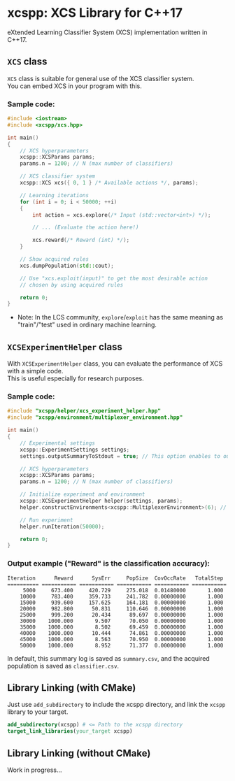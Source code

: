 # xcspp: XCS Library for C++17
eXtended Learning Classifier System (XCS) implementation written in C++17.

## `XCS` class
`XCS` class is suitable for general use of the XCS classifier system.  
You can embed XCS in your program with this.

### Sample code:
```cpp
#include <iostream>
#include <xcspp/xcs.hpp>

int main()
{
    // XCS hyperparameters
    xcspp::XCSParams params;
    params.n = 1200; // N (max number of classifiers)

    // XCS classifier system
    xcspp::XCS xcs({ 0, 1 } /* Available actions */, params);

    // Learning iterations
    for (int i = 0; i < 50000; ++i)
    {
        int action = xcs.explore(/* Input (std::vector<int>) */);

        // ... (Evaluate the action here!)

        xcs.reward(/* Reward (int) */);
    }

    // Show acquired rules
    xcs.dumpPopulation(std::cout);

    // Use "xcs.exploit(input)" to get the most desirable action
    // chosen by using acquired rules

    return 0;
}
```
- Note: In the LCS community, `explore`/`exploit` has the same meaning as "train"/"test" used in ordinary machine learning.

## `XCSExperimentHelper` class
With `XCSExperimentHelper` class, you can evaluate the performance of XCS with a simple code.  
This is useful especially for research purposes.

### Sample code:
```cpp
#include "xcspp/helper/xcs_experiment_helper.hpp"
#include "xcspp/environment/multiplexer_environment.hpp"

int main()
{
    // Experimental settings
    xcspp::ExperimentSettings settings;
    settings.outputSummaryToStdout = true; // This option enables to output summary log to console.

    // XCS hyperparameters
    xcspp::XCSParams params;
    params.n = 1200; // N (max number of classifiers)

    // Initialize experiment and environment
    xcspp::XCSExperimentHelper helper(settings, params);
    helper.constructEnvironments<xcspp::MultiplexerEnvironment>(6); // This calls xcspp::MultiplexerEnvironment constructor.

    // Run experiment
    helper.runIteration(50000);

    return 0;
}
```

### Output example ("Reward" is the classification accuracy):
```
Iteration      Reward      SysErr     PopSize  CovOccRate   TotalStep
========== =========== =========== =========== =========== ===========
     5000     673.400     420.729     275.018  0.01480000       1.000
    10000     783.400     359.733     241.782  0.00000000       1.000
    15000     939.600     157.625     164.181  0.00000000       1.000
    20000     982.800      50.831     110.646  0.00000000       1.000
    25000     999.200      20.434      89.697  0.00000000       1.000
    30000    1000.000       9.507      70.050  0.00000000       1.000
    35000    1000.000       8.502      69.459  0.00000000       1.000
    40000    1000.000      10.444      74.861  0.00000000       1.000
    45000    1000.000       8.563      70.950  0.00000000       1.000
    50000    1000.000       8.952      71.377  0.00000000       1.000
```
In default, this summary log is saved as `summary.csv`, and the acquired population is saved as `classifier.csv`.

## Library Linking (with CMake)
Just use `add_subdirectory` to include the xcspp directory, and link the `xcspp` library to your target.
```cmake
add_subdirectory(xcspp) # <= Path to the xcspp directory
target_link_libraries(your_target xcspp)
```

## Library Linking (without CMake)
Work in progress...